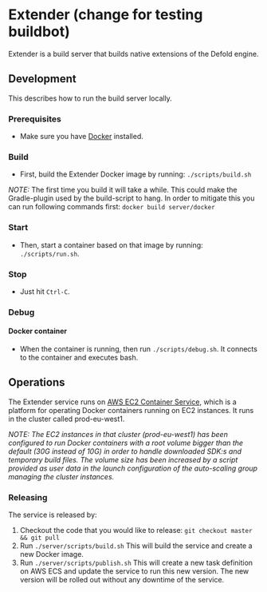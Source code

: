 # Extender (change for testing buildbot)

Extender is a build server that builds native extensions of the Defold engine.

## Development
This describes how to run the build server locally. 

### Prerequisites
* Make sure you have [Docker](https://www.docker.com) installed.

### Build
* First, build the Extender Docker image by running: `./scripts/build.sh`

_NOTE:_ The first time you build it will take a while. This could make the Gradle-plugin
used by the build-script to hang. In order to mitigate this you can run following commands
first: `docker build server/docker`

### Start
* Then, start a container based on that image by running: `./scripts/run.sh`.

### Stop
* Just hit `Ctrl-C`. 

### Debug

#### Docker container

* When the container is running, then run `./scripts/debug.sh`. It connects to the container
 and executes bash. 
 
## Operations

The Extender service runs on [AWS EC2 Container Service](https://aws.amazon.com/ecs/), which is
a platform for operating Docker containers running on EC2 instances. It runs in the cluster called
 prod-eu-west1. 
 
 _NOTE: The EC2 instances in that cluster (prod-eu-west1) has been configured to run Docker containers with
  a root volume bigger than the default (30G instead of 10G) in order to handle downloaded SDK:s and 
  temporary build files. The volume size has been increased by a script provided as user data in the 
  launch configuration of the auto-scaling group managing the cluster instances._ 
  
### Releasing
  The service is released by:
  1. Checkout the code that you would like to release: `git checkout master && git pull`
  1. Run `./server/scripts/build.sh`
  This will build the service and create a new Docker image.
  1. Run `./server/scripts/publish.sh`
  This will create a new task definition on AWS ECS and update the service to run this new version. The new 
  version will be rolled out without any downtime of the service. 
